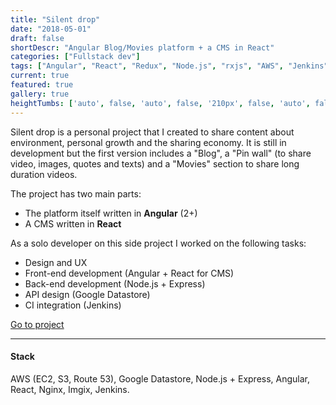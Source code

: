 ```yaml
---
title: "Silent drop"
date: "2018-05-01"
draft: false
shortDescr: "Angular Blog/Movies platform + a CMS in React"
categories: ["Fullstack dev"]
tags: ["Angular", "React", "Redux", "Node.js", "rxjs", "AWS", "Jenkins"]
current: true
featured: true
gallery: true
heightTumbs: ['auto', false, 'auto', false, '210px', false, 'auto', false, 'auto']
---
```


Silent drop is a personal project that I created to share content about environment, personal growth and the sharing economy. It is still in development but the first version includes a "Blog", a "Pin wall" (to share video, images, quotes and texts) and a "Movies" section to share long duration videos.

The project has two main parts:

* The platform itself written in **Angular** (2+)
* A CMS written in **React**

As a solo developer on this side project I worked on the following tasks:

* Design and UX
* Front-end development (Angular + React for CMS)
* Back-end development (Node.js + Express)
* API design (Google Datastore)
* CI integration (Jenkins)

<div class="c-about__actions">
    <a role="btn" href="http://silentdrop.eu" target="_blank">Go to project</a>
</div>

---

#### Stack
AWS (EC2, S3, Route 53), Google Datastore, Node.js + Express, Angular, React, Nginx, Imgix, Jenkins.
